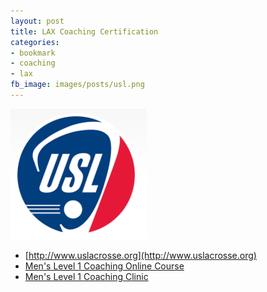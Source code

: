 ```yaml
---
layout: post
title: LAX Coaching Certification
categories:
- bookmark
- coaching
- lax
fb_image: images/posts/usl.png
---
```


[![USL Logo](/images/posts/usl.png)](http://www.uslacrosse.org)

* [http://www.uslacrosse.org](http://www.uslacrosse.org)
* [Men's Level 1 Coaching Online Course](http://usl.ebiz.uapps.net/personifyebusiness/USL/ProductDetail.aspx?ProductId=5306034)
* [Men's Level 1 Coaching Clinic](http://usl.ebiz.uapps.net/personifyebusiness/USL/ProductDetail.aspx?ProductId=26812940)